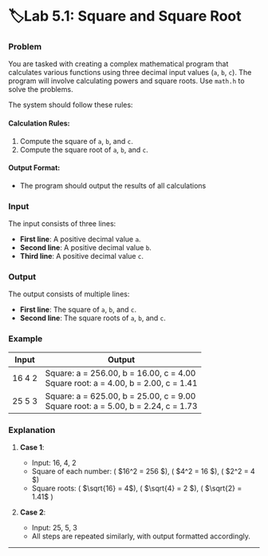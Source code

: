 # 🏷️Lab 5.1: Square and Square Root

### Problem

You are tasked with creating a complex mathematical program that calculates various functions using three decimal input values (`a`, `b`, `c`). The program will involve calculating powers and square roots. Use `math.h` to solve the problems.

The system should follow these rules:

#### Calculation Rules:

1. Compute the square of `a`, `b`, and `c`.
2. Compute the square root of `a`, `b`, and `c`.

#### Output Format:

- The program should output the results of all calculations

### Input

The input consists of three lines:

- **First line**: A positive decimal value `a`.
- **Second line**: A positive decimal value `b`.
- **Third line**: A positive decimal value `c`.

### Output

The output consists of multiple lines:

- **First line**: The square of `a`, `b`, and `c`.
- **Second line**: The square roots of `a`, `b`, and `c`.

### Example

| **Input** | **Output**                                                                       |
| --------------- | -------------------------------------------------------------------------------------- |
| 16 4 2        | Square: a = 256.00, b = 16.00, c = 4.00<br />Square root: a = 4.00, b = 2.00, c = 1.41 |
| 25 5 3         | Square: a = 625.00, b = 25.00, c = 9.00<br />Square root: a = 5.00, b = 2.24, c = 1.73 |

### Explanation

1. **Case 1**:

   - Input: 16, 4, 2
   - Square of each number: ( $16^2 = 256 $), ( $4^2 = 16 $), ( $2^2 = 4 $)
   - Square roots: ( $\sqrt{16} = 4$), ( $\sqrt{4} = 2 $), ( $\sqrt{2} = 1.41$ )
2. **Case 2**:

   - Input: 25, 5, 3
   - All steps are repeated similarly, with output formatted accordingly.

---